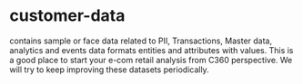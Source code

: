 # customer-data
contains sample or face data related to PII, Transactions, Master data, analytics and events data formats entities and attributes with values. This is a good place to start your e-com retail analysis from C360 perspective. We will try to keep improving these datasets periodically. 
